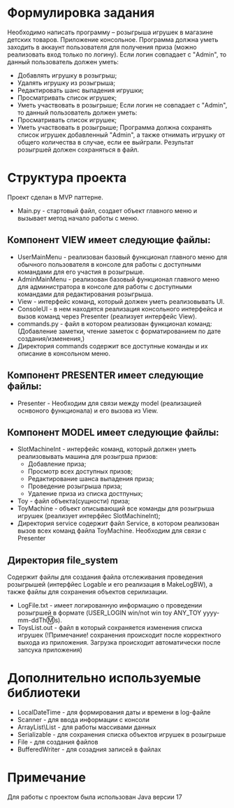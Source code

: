# Формулировка задания 
Необходимо написать программу – розыгрыша игрушек в магазине детских товаров.
Приложение консольное. Программа должна уметь заходить в аккаунт пользователя для получения приза (можно реализовать вход только по логину).
Если логин совпадает с "Admin", то данный пользователь должен уметь:
- Добавлять игрушку в розыгрыш;
- Удалять игрушку из розыгрыша;
- Редактировать шанс выпадения игрушки;
- Просматривать список игрушек;
- Уметь участвовать в розыгрыше;
Если логин не совпадает с "Admin", то данный пользователь должен уметь:
- Просматривать список игрушек;
- Уметь участвовать в розыгрыше;
Программа должна сохранять список игрушек добавленный "Admin", а также отнимать игрушку от общего количества в случае, если ее выйграли.
Результат розыгршей должен сохраняться в файл.
# Структура проекта
Проект сделан в MVP паттерне.
- Main.py - стартовый файл, создает объект главного меню и вызывает метод начало работы с меню.
## Компонент VIEW имеет следующие файлы:
- UserMainMenu - реализован базовый функционал главного меню для обычного пользователя в консоле для работы с доступными командами для его участия в розыгрыше.
- AdminMainMenu - реализован базовый функционал главного меню для администратора в консоле для работы с доступными командами для редактирования розыгрыша.
- View - интерфейс команд, который должен уметь реализовывать UI.
- ConsoleUI - в нем находятся реализация консольного интерфейса и вызов команд через Presenter (реализует интерфейс View).
- commands.py - файл в котором реализован функционал команд: (Добавление заметки, чтение заметок с форматированием по дате создания/изменения,)
- Директория commands содержит все доступные команды и их описание в консольном меню.
## Компонент PRESENTER имеет следующие файлы:
- Presenter - Необходим для связи между model (реализацией оснвоного функционала) и его вызова из View.
## Компонент MODEL имеет следующие файлы:
  - SlotMachineInt - интерфейс команд, который должен уметь реализовывать машина для розыгрша призов:
    - Добавление приза;
    - Просмотр всех доступных призов;
    - Редактирование шанса выпадения приза;
    - Проведение розыгрыша приза;
    - Удаление приза из списка достпуных;
  - Toy - файл объекта(сущности) приза;
  - ToyMachine - объект описывающий все команды для розыгрыша игрушек (реализует интерфйес SlotMachineInt);
  - Директория service содержит файл Service, в котором реализован вызов всех команд файла ToyMachine. Необходим для связи с Presenter 
## Директория file_system 
Cодержит файлы для создания файла отслеживания проведения розыгрышей (интерфйес Logable и его реализация в MakeLogBW), а также файлы для сохранения объектов серилизации.
- LogFile.txt - имеет логированную информацию о проведении розыгршей в формате (USER_LOGIN win/not win toy ANY_TOY yyyy-mm-ddTh:m:s).
- ToysList.out - файл в который сохраняется изменения списка игрушек (!Примечание! сохранения происходит после корректного выхода из приложения. Загрузка происходит автоматически после запсука приложения)
# Дополнительно используемые библиотеки
- LocalDateTime - для формирования даты и времени в log-файле
- Scanner - для ввода информации с консоли 
- ArrayList\List - для работы массивами данных
- Serializable - для сохранения списка объектов игрушек в розыгрыше
- File - для создания файлов
- BufferedWriter - для созадния записей в файлах
# Примечание
Для работы с проектом была использован Java версии 17
